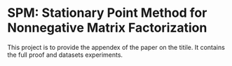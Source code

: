 # SPM: Stationary Point Method for Nonnegative Matrix Factorization

This project is to provide the appendex of the paper on the titile. It contains the full proof and datasets experiments.
